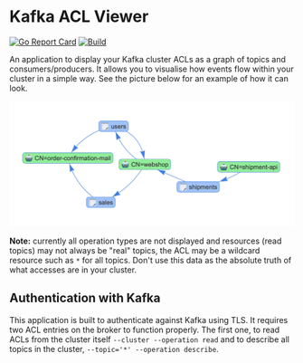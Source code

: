# Kafka ACL Viewer
[![Go Report Card](https://goreportcard.com/badge/github.com/bjorngylling/kafka-acl-viewer)](https://goreportcard.com/report/github.com/bjorngylling/kafka-acl-viewer) [![Build](https://github.com/bjorngylling/kafka-acl-viewer/workflows/build/badge.svg)](https://github.com/bjorngylling/kafka-acl-viewer/actions)

An application to display your Kafka cluster ACLs as a graph of topics and consumers/producers. It allows you to
visualise how events flow within your cluster in a simple way. See the picture below for an example of how it can look.

<img src="kafka-acl-viewer.png?raw=true" width="600" title="Kafka ACL viewer in action">

**Note:** currently all operation types are not displayed and resources (read topics) may not always be "real" topics, the ACL may be a
wildcard resource such as `*` for all topics. Don't use this data as the absolute truth of what accesses are in your cluster.

## Authentication with Kafka
This application is built to authenticate against Kafka using TLS. It requires two ACL entries on the broker to
function properly. The first one, to read ACLs from the cluster itself `--cluster --operation read` and to describe
all topics in the cluster, `--topic='*' --operation describe`.

